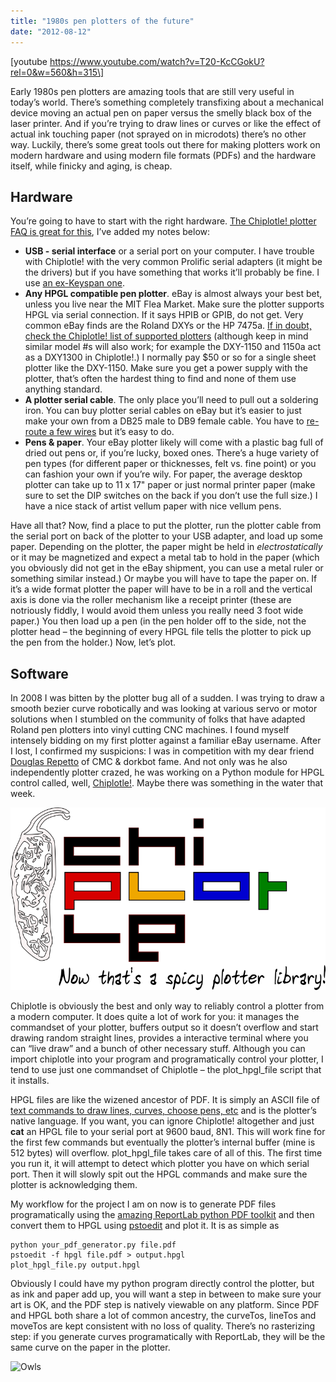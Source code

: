 ```yaml
---
title: "1980s pen plotters of the future"
date: "2012-08-12"
---
```


\[youtube https://www.youtube.com/watch?v=T20-KcCGokU?rel=0&w=560&h=315\]

Early 1980s pen plotters are amazing tools that are still very useful in today’s world. There’s something completely transfixing about a mechanical device moving an actual pen on paper versus the smelly black box of the laser printer. And if you’re trying to draw lines or curves or like the effect of actual ink touching paper (not sprayed on in microdots) there’s no other way. Luckily, there’s some great tools out there for making plotters work on modern hardware and using modern file formats (PDFs) and the hardware itself, while finicky and aging, is cheap.

## Hardware

You’re going to have to start with the right hardware. [The Chiplotle! plotter FAQ is great for this](http://music.columbia.edu/cmc/chiplotle/plotter_FAQs.shtml), I’ve added my notes below:

- **USB - serial interface** or a serial port on your computer. I have trouble with Chiplotle! with the very common Prolific serial adapters (it might be the drivers) but if you have something that works it’ll probably be fine. I use [an ex-Keyspan one](http://www.tripplite.com/en/products/model.cfm?txtModelID=3914).
- **Any HPGL compatible pen plotter**. eBay is almost always your best bet, unless you live near the MIT Flea Market. Make sure the plotter supports HPGL via serial connection. If it says HPIB or GPIB, do not get. Very common eBay finds are the Roland DXYs or the HP 7475a. [If in doubt, check the Chiplotle! list of supported plotters](http://music.columbia.edu/cmc/chiplotle/manual/chapters/api/plotters.html) (although keep in mind similar model #s will also work; for example the DXY-1150 and 1150a act as a DXY1300 in Chiplotle!.) I normally pay $50 or so for a single sheet plotter like the DXY-1150. Make sure you get a power supply with the plotter, that’s often the hardest thing to find and none of them use anything standard.
- **A plotter serial cable**. The only place you’ll need to pull out a soldering iron. You can buy plotter serial cables on eBay but it’s easier to just make your own from a DB25 male to DB9 female cable. You have to [re-route a few wires](http://music.columbia.edu/cmc/chiplotle/plotter_cable.pdf) but it’s easy to do.
- **Pens & paper**. Your eBay plotter likely will come with a plastic bag full of dried out pens or, if you’re lucky, boxed ones. There’s a huge variety of pen types (for different paper or thicknesses, felt vs. fine point) or you can fashion your own if you’re wily. For paper, the average desktop plotter can take up to 11 x 17" paper or just normal printer paper (make sure to set the DIP switches on the back if you don’t use the full size.) I have a nice stack of artist vellum paper with nice vellum pens.

Have all that? Now, find a place to put the plotter, run the plotter cable from the serial port on back of the plotter to your USB adapter, and load up some paper. Depending on the plotter, the paper might be held in _electrostatically_ or it may be magnetized and expect a metal tab to hold in the paper (which you obviously did not get in the eBay shipment, you can use a metal ruler or something similar instead.) Or maybe you will have to tape the paper on. If it’s a wide format plotter the paper will have to be in a roll and the vertical axis is done via the roller mechanism like a receipt printer (these are notriously fiddly, I would avoid them unless you really need 3 foot wide paper.) You then load up a pen (in the pen holder off to the side, not the plotter head – the beginning of every HPGL file tells the plotter to pick up the pen from the holder.) Now, let’s plot.

## Software

In 2008 I was bitten by the plotter bug all of a sudden. I was trying to draw a smooth bezier curve robotically and was looking at various servo or motor solutions when I stumbled on the community of folks that have adapted Roland pen plotters into vinyl cutting CNC machines. I found myself intensely bidding on my first plotter against a familiar eBay username. After I lost, I confirmed my suspicions: I was in competition with my dear friend [Douglas Repetto](http://music.columbia.edu/~douglas/) of CMC & dorkbot fame. And not only was he also independently plotter crazed, he was working on a Python module for HPGL control called, well, [Chiplotle!](http://chiplotle.org). Maybe there was something in the water that week.

![Chiplotle!](/images/chiplotle_logo_2.png)

Chiplotle is obviously the best and only way to reliably control a plotter from a modern computer. It does quite a lot of work for you: it manages the commandset of your plotter, buffers output so it doesn’t overflow and start drawing random straight lines, provides a interactive terminal where you can “live draw” and a bunch of other necessary stuff. Although you can import chiplotle into your program and programatically control your plotter, I tend to use just one commandset of Chiplotle – the plot\_hpgl\_file script that it installs.

HPGL files are like the wizened ancestor of PDF. It is simply an ASCII file of [text commands to draw lines, curves, choose pens, etc](http://www.isoplotec.co.jp/HPGL/eHPGL.htm) and is the plotter’s native language. If you want, you can ignore Chiplotle! altogether and just **cat** an HPGL file to your serial port at 9600 baud, 8N1. This will work fine for the first few commands but eventually the plotter’s internal buffer (mine is 512 bytes) will overflow. plot\_hpgl\_file takes care of all of this. The first time you run it, it will attempt to detect which plotter you have on which serial port. Then it will slowly spit out the HPGL commands and make sure the plotter is acknowledging them.

My workflow for the project I am on now is to generate PDF files programatically using the [amazing ReportLab python PDF toolkit](http://www.reportlab.com/software/opensource/) and then convert them to HPGL using [pstoedit](http://www.pstoedit.net/) and plot it. It is as simple as

```
python your_pdf_generator.py file.pdf
pstoedit -f hpgl file.pdf > output.hpgl
plot_hpgl_file.py output.hpgl
```

Obviously I could have my python program directly control the plotter, but as ink and paper add up, you will want a step in between to make sure your art is OK, and the PDF step is natively viewable on any platform. Since PDF and HPGL both share a lot of common ancestry, the curveTos, lineTos and moveTos are kept consistent with no loss of quality. There’s no rasterizing step: if you generate curves programatically with ReportLab, they will be the same curve on the paper in the plotter.

![Owls](/images/20120812-kuqixaqy85n1f9iqgim7qu6egb.jpg)
